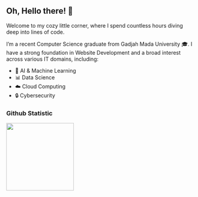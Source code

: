 ## Oh, Hello there! 👋


Welcome to my cozy little corner, where I spend countless hours diving deep into lines of code. 

I’m a recent Computer Science graduate from Gadjah Mada University 🎓. 
I have a strong foundation in Website Development and a broad interest across various IT domains, including:
<ul>
  <li>🤖 AI & Machine Learning</li>
  <li>📊 Data Science</li>
  <li>☁️ Cloud Computing</li>
  <li>🔒 Cybersecurity</li>
</ul>

### Github Statistic
<p align="left">
  <a href="https://github.com/Ryuzuky">
    <img height="180em" src="https://github-readme-stats-eight-theta.vercel.app/api?username=Ryuzuky&show_icons=true&include_all_commits=true&count_private=true&bg_color=172736&title_color=fbdc8e&text_color=33afb5&icon_color=fbdc8e&hide_border=false&border_radius=10&border_color=fbdc8e"/>
</a>
</p>